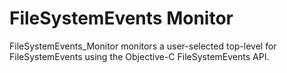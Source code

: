 FileSystemEvents Monitor
========================

FileSystemEvents_Monitor monitors a user-selected top-level for FileSystemEvents using the Objective-C FileSystemEvents API.
